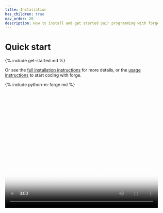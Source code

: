 ```yaml
---
title: Installation
has_children: true
nav_order: 20
description: How to install and get started pair programming with forge.
---
```


# Quick start

{% include get-started.md %}

Or see the
[full installation instructions](/docs/install/install.html)
for more details,
or the
[usage instructions](https://forge.chat/docs/usage.html) to start coding with forge.

{% include python-m-forge.md %}

<div class="video-container">
  <video controls poster="/assets/install.jpg">
    <source src="/assets/install.mp4" type="video/mp4">
    <a href="/assets/install.mp4">Installing forge</a>
  </video>
</div>

<style>
.video-container {
  position: relative;
  padding-bottom: 76.2711864407%;
  height: 0;
  overflow: hidden;
}

.video-container video {
  position: absolute;
  top: 0;
  left: 0;
  width: 100%;
  height: 100%;
}
</style>



